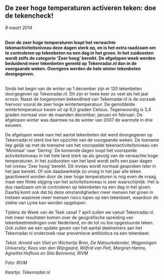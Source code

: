 ## De zeer hoge temperaturen activeren teken: doe de tekencheck!
*9 maart 2014*
<br></br>

**Door de zeer hoge temperaturen loopt het verwachte tekenactiviteitsniveau deze dagen sterk op, en is het extra raadzaam om te controleren op tekenbeten na een dag in het groen. In het zuidoosten wordt zelfs de categorie ‘Zeer hoog’ bereikt. De afgelopen week werden beduidend meer tekenbeten gemeld op Tekenradar.nl dan in de voorgaande weken. Overigens werden de hele winter tekenbeten doorgegeven.**
<br></br>

Sinds het begin van de winter op 1 december zijn er 120 tekenbeten doorgegeven op Tekenradar.nl. Dit zijn er twee keer zo veel als het jaar ervoor. Naast de toegenomen bekendheid van Tekenradar.nl is de oorzaak hiervoor vooral de zeer hoge wintertemperatuur. De gemiddelde wintertemperatuur kwam uit op 6,0 graden Celsius. Tegenwoordig is 3,4 graden normaal voor de maanden december, januari en februari. De afgelopen winter was daarmee na de winter van 2007 de warmste in drie eeuwen.

De afgelopen week nam het aantal tekenbeten dat werd doorgegeven op Tekenradar.nl sterk toe ten opzichte van de voorgaande weken. De toename liep gelijk op met de toename van het voorspelde tekenactiviteitsniveau van ‘Minimaal’ naar ‘Gering’. De komende dagen loopt het voorspelde activiteitsniveau in het hele land sterk op als gevolg van de verwachte hoge temperaturen. In het zuidoosten van het land wordt zelfs een paar dagen het niveau ‘Zeer hoog’ bereikt. Dit niveau wordt normaal gesproken later in het jaar bereikt. Of ook daadwerkelijk zo vroeg in het jaar alle teken geactiveerd worden door de zeer hoge temperaturen is nog even de vraag, maar een flinke stijging van het activiteitsniveau is zeer waarschijnlijk. Het is dus raadzaam om te controleren op tekenbeten na een dag in het groen. Daarbij komt ook dat bij deze omstandigheden meer mensen het groen in trekken waarmee meer mensen risico lopen op een tekenbeet, waardoor de ziekte van Lyme kan worden opgelopen.

Tijdens de Week van de Teek vanaf 7 april zullen we vanuit Tekenradar.nl met meer resultaten komen over de geografische spreiding van tekenbeetmeldingen over Nederland, en de tot nu toe opgestuurde teken. Ook zullen we een update geven van het aantal deelnemers aan het Tekenradar.nl onderzoek naar preventieve antibiotica na een tekenbeet. 

*Tekst: Arnold van Vliet en Wichertje Bron, De Natuurkalender, Wageningen University; Kees van den Wijngaard, Wilfrid van Pelt, Margriet Harms, Agnetha Hofhuis en Sita Bennema, RIVM*

*Foto: RIVM*

*Kaartje: Tekenradar.nl*
